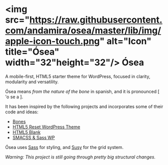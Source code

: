 # <img src="https://raw.githubusercontent.com/andamira/osea/master/lib/img/apple-icon-touch.png" alt="Icon" title="Ósea" width="32"height="32"/> Ósea

A mobile-first, HTML5 starter theme for WordPress, focused in clarity, modularity and versatility.

Ósea means _from the nature of the bone_ in spanish, and it is pronounced [ 'o se a ].  

It has been inspired by the following projects and incorporates some of their code and ideas:
* [Bones](https://github.com/eddiemachado/bones)
* [HTML5 Reset WordPress Theme](https://github.com/murtaugh/HTML5-Reset-WordPress-Theme)
* [HTML5 Blank](https://github.com/toddmotto/html5blank)
* [SMACSS & Sass WP](https://github.com/websanya/smacss-sass-wp)

Ósea uses [Sass](http://sass-lang.com/) for styling, and [Susy](http://susy.oddbird.net/) for the grid system.


_Warning: This project is still going through pretty big structural changes._

